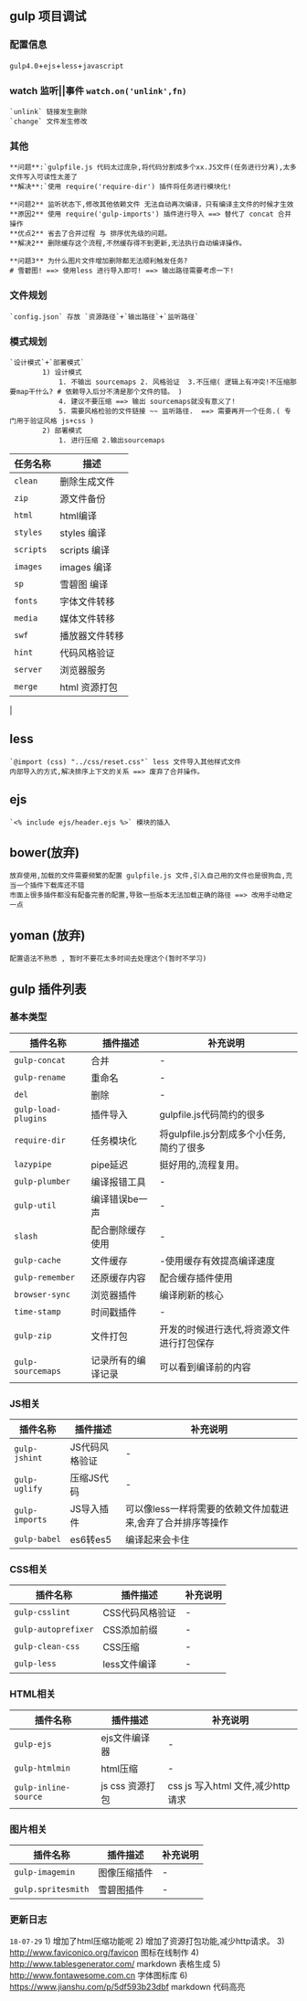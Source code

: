 ﻿
## gulp 项目调试
###     **配置信息**
`gulp4.0`+`ejs`+`less`+`javascript`
###     watch 监听||事件 `watch.on('unlink',fn)`
    `unlink` 链接发生删除
    `change` 文件发生修改
###     **其他**
    **问题**:`gulpfile.js 代码太过庞杂,将代码分割成多个xx.JS文件(任务进行分离),太多文件写入可读性太差了
    **解决**:`使用 require('require-dir') 插件将任务进行模块化!

    **问题2** 监听状态下,修改其他依赖文件 无法自动再次编译，只有编译主文件的时候才生效
    **原因2** 使用 require('gulp-imports') 插件进行导入 ==> 替代了 concat 合并操作
    **优点2** 省去了合并过程 与 排序优先级的问题。
    **解决2** 删除缓存这个流程,不然缓存得不到更新,无法执行自动编译操作。

    **问题3** 为什么图片文件增加删除都无法顺利触发任务?
    # 雪碧图! ==> 使用less 进行导入即可! ==> 输出路径需要考虑一下!
###     **文件规划**
    `config.json` 存放 `资源路径`+`输出路径`+`监听路径`
###     **模式规划**
    `设计模式`+`部署模式`
            1) 设计模式
                1. 不输出 sourcemaps 2. 风格验证  3.不压缩( 逻辑上有冲突!不压缩那要map干什么? # 依赖导入后分不清是那个文件的错。 )
                4. 建议不要压缩 ==> 输出 sourcemaps就没有意义了!
                5. 需要风格检验的文件链接 ~~ 监听路径.  ==> 需要再开一个任务.( 专门用于验证风格 js+css )
            2) 部署模式
                1. 进行压缩 2.输出sourcemaps

任务名称|描述
---|---
`clean` |删除生成文件
`zip`|源文件备份
`html`|html编译
`styles`|styles 编译
`scripts`|scripts 编译
`images`|images 编译
`sp`|雪碧图 编译
`fonts`|字体文件转移
`media`|媒体文件转移
`swf`|播放器文件转移
`hint`|代码风格验证
`server`|浏览器服务
`merge`|html 资源打包
|

## less
    `@import (css) "../css/reset.css"` less 文件导入其他样式文件
    内部导入的方式,解决排序上下文的关系 ==> 废弃了合并操作。
## ejs
    `<% include ejs/header.ejs %>` 模块的插入

## bower(放弃)
    放弃使用,加载的文件需要频繁的配置 gulpfile.js 文件,引入自己用的文件也是很狗血,充当一个插件下载库还不错
    市面上很多插件都没有配备完善的配置,导致一些版本无法加载正确的路径 ==> 改用手动稳定一点
## yoman (放弃)
    配置语法不熟悉 , 暂时不要花太多时间去处理这个(暂时不学习)




## gulp 插件列表
### 基本类型
插件名称|插件描述|补充说明
--|--|--
`gulp-concat`|合并|-
`gulp-rename`|重命名|-
`del`|删除|-
`gulp-load-plugins`|插件导入|gulpfile.js代码简约的很多
`require-dir`|任务模块化|将gulpfile.js分割成多个小任务,简约了很多
`lazypipe`|pipe延迟|挺好用的,流程复用。
`gulp-plumber`|编译报错工具|-
`gulp-util`|编译错误be一声|-
`slash`|配合删除缓存使用|-
`gulp-cache`|文件缓存|-使用缓存有效提高编译速度
`gulp-remember`|还原缓存内容|配合缓存插件使用
`browser-sync`|浏览器插件|编译刷新的核心
`time-stamp`|时间戳插件|-
`gulp-zip`|文件打包|开发的时候进行迭代,将资源文件进行打包保存
`gulp-sourcemaps`|记录所有的编译记录|可以看到编译前的内容

### JS相关
插件名称|插件描述|补充说明
--|--|--
`gulp-jshint`|JS代码风格验证|-
`gulp-uglify`|压缩JS代码|-
`gulp-imports`|JS导入插件|可以像less一样将需要的依赖文件加载进来,舍弃了合并排序等操作
`gulp-babel`|es6转es5|编译起来会卡住

### CSS相关
插件名称|插件描述|补充说明
--|--|--
`gulp-csslint`|CSS代码风格验证|-
`gulp-autoprefixer`|CSS添加前缀|-
`gulp-clean-css`|CSS压缩|-
`gulp-less`|less文件编译|-

### HTML相关
插件名称|插件描述|补充说明
--|--|--
`gulp-ejs`|ejs文件编译器|-
`gulp-htmlmin`|html压缩|-
`gulp-inline-source`|js css 资源打包| css js 写入html 文件,减少http请求

### 图片相关
插件名称|插件描述|补充说明
--|--|--
`gulp-imagemin`|图像压缩插件|-
`gulp.spritesmith`|雪碧图插件|-

### 更新日志
`18-07-29`
    1) 增加了html压缩功能呢
    2) 增加了资源打包功能,减少http请求。
    3) http://www.faviconico.org/favicon 图标在线制作
    4) http://www.tablesgenerator.com/ markdown 表格生成
    5) http://www.fontawesome.com.cn 字体图标库
    6) https://www.jianshu.com/p/5df593b23dbf markdown 代码高亮
